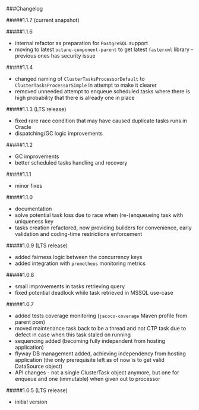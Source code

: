###Changelog

#####1.1.7 (current snapshot)

#####1.1.6
- internal refactor as preparation for `PostgreSQL` support
- moving to latest `octane-component-parent` to get latest `fasterxml` library - previous ones has security issue 

#####1.1.4
- changed naming of `ClusterTasksProcessorDefault` to `ClusterTasksProcessorSimple` in attempt to make it clearer
- removed unneeded attempt to enqueue scheduled tasks where there is high probability that there is already one in place

#####1.1.3 (LTS release)
- fixed rare race condition that may have caused duplicate tasks runs in Oracle
- dispatching/GC logic improvements

#####1.1.2
- GC improvements
- better scheduled tasks handling and recovery

#####1.1.1
- minor fixes

#####1.1.0
- documentation
- solve potential task loss due to race when (re-)enqueueing task with uniqueness key
- tasks creation refactored, now providing builders for convenience, early validation and coding-time restrictions enforcement

#####1.0.9 (LTS release)
- added fairness logic between the concurrency keys
- added integration with `prometheus` monitoring metrics

#####1.0.8
- small improvements in tasks retrieving query
- fixed potential deadlock while task retrieved in MSSQL use-case

#####1.0.7
- added tests coverage monitoring (`jacoco-coverage` Maven profile from parent pom)
- moved maintenance task back to be a thread and not CTP task due to defect in case when this task staled on running
- sequencing added (becoming fully independent from hosting application)
- flyway DB management added, achieving independency from hosting application (the only prerequisite left as of now is to get valid DataSource object)
- API changes - not a single ClusterTask object anymore, but one for enqueue and one (immutable) when given out to processor 

#####1.0.5 (LTS release)
- initial version

